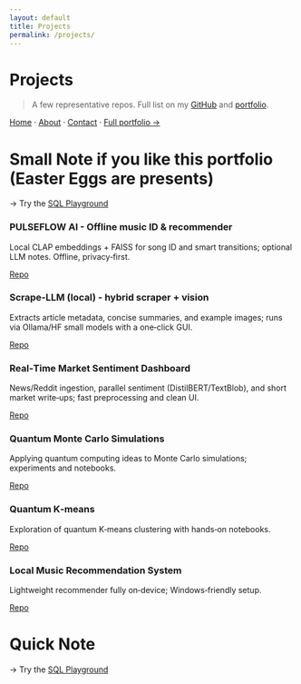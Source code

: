 ```yaml
---
layout: default
title: Projects
permalink: /projects/
---
```

# Projects

> A few representative repos. Full list on my [GitHub](https://github.com/Philippe-Guerrier) and [portfolio](https://sites.google.com/view/philippeguerrier/home).

[Home](/) · [About](/about/) · [Contact](/contact/) · [Full portfolio →](https://sites.google.com/view/philippeguerrier/home)

# Small Note if you like this portfolio (Easter Eggs are presents)
→ Try the [SQL Playground](/play/sql/)
<!--- <div class="navbar">[Home](/) · [About](/about/) · [Contact](/contact/)</div> --->

<div class="card-grid">
<div class="card">
<h3>PULSEFLOW AI - Offline music ID & recommender</h3>
<p>Local CLAP embeddings + FAISS for song ID and smart transitions; optional LLM notes. Offline, privacy‑first.</p>
<p><a href="https://github.com/Philippe-Guerrier/pulseflow-ai-offline-music-recommender">Repo</a></p>
</div>

<div class="card">
<h3>Scrape‑LLM (local) - hybrid scraper + vision</h3>
<p>Extracts article metadata, concise summaries, and example images; runs via Ollama/HF small models with a one‑click GUI.</p>
<p><a href="https://github.com/Philippe-Guerrier/scrape-llm">Repo</a></p>
</div>

<div class="card">
<h3>Real‑Time Market Sentiment Dashboard</h3>
<p>News/Reddit ingestion, parallel sentiment (DistilBERT/TextBlob), and short market write‑ups; fast preprocessing and clean UI.</p>
<p><a href="https://github.com/Philippe-Guerrier/Real-Time-AI-Powered-Market-Sentiment-Dashboard">Repo</a></p>
</div>

<div class="card">
<h3>Quantum Monte Carlo Simulations</h3>
<p>Applying quantum computing ideas to Monte Carlo simulations; experiments and notebooks.</p>
<p><a href="https://github.com/Philippe-Guerrier/Quantum-Monte-Carlo-Simulations">Repo</a></p>
</div>

<div class="card">
<h3>Quantum K‑means</h3>
<p>Exploration of quantum K‑means clustering with hands‑on notebooks.</p>
<p><a href="https://github.com/Philippe-Guerrier/Quantum_K-mean">Repo</a></p>
</div>

<div class="card">
<h3>Local Music Recommendation System</h3>
<p>Lightweight recommender fully on‑device; Windows‑friendly setup.</p>
<p><a href="https://github.com/Philippe-Guerrier/music_rec_system">Repo</a></p>
</div>
</div>

# Quick Note

→ Try the [SQL Playground](/play/sql/)
